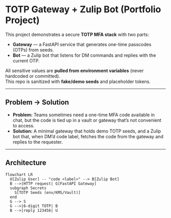 # TOTP Gateway + Zulip Bot (Portfolio Project)

This project demonstrates a secure **TOTP MFA stack** with two parts:

- **Gateway** — a FastAPI service that generates one-time passcodes (OTPs) from seeds.
- **Bot** — a Zulip bot that listens for DM commands and replies with the current OTP.

All sensitive values are **pulled from environment variables** (never hardcoded or committed).  
This repo is sanitized with **fake/demo seeds** and placeholder tokens.

---

## Problem → Solution

- **Problem:** Teams sometimes need a one-time MFA code available in chat, but the code is tied up in a vault or gateway that’s not convenient to access.  
- **Solution:** A minimal gateway that holds demo TOTP seeds, and a Zulip bot that, when DM’d code label, fetches the code from the gateway and replies to the requester.

---

## Architecture

```mermaid
flowchart LR
  U[Zulip User] -- "code <label>" --> B[Zulip Bot]
  B -->|HTTP request| G[FastAPI Gateway]
  subgraph Secrets
    S[TOTP Seeds (env/KMS/Vault)]
  end
  G --> S
  G -->|6-digit TOTP| B
  B -->|reply 123456| U
